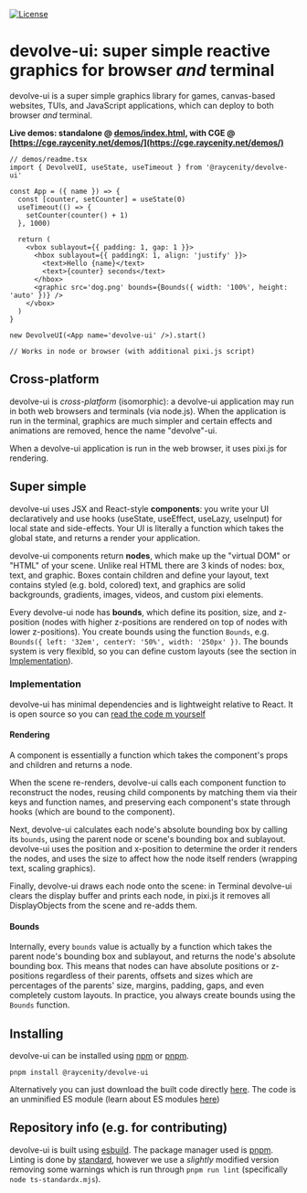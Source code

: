 [![License](https://img.shields.io/badge/License-Apache_2.0-blue.svg)](https://opensource.org/licenses/Apache-2.0)

# devolve-ui: super simple reactive graphics for browser *and* terminal

devolve-ui is a super simple graphics library for games, canvas-based websites, TUIs, and JavaScript applications, which can deploy to both browser *and* terminal.

**Live demos: standalone @ [demos/index.html](demos/index.html), with CGE @ [https://cge.raycenity.net/demos/](https://cge.raycenity.net/demos/)**

```tsx
// demos/readme.tsx
import { DevolveUI, useState, useTimeout } from '@raycenity/devolve-ui'

const App = ({ name }) => {
  const [counter, setCounter] = useState(0)
  useTimeout(() => {
    setCounter(counter() + 1)
  }, 1000)

  return (
    <vbox sublayout={{ padding: 1, gap: 1 }}>
      <hbox sublayout={{ paddingX: 1, align: 'justify' }}>
        <text>Hello {name}</text>
        <text>{counter} seconds</text>
      </hbox>
      <graphic src='dog.png' bounds={Bounds({ width: '100%', height: 'auto' })} />
    </vbox>
  )
}

new DevolveUI(<App name='devolve-ui' />).start()

// Works in node or browser (with additional pixi.js script)
```

## Cross-platform

devolve-ui is *cross-platform* (isomorphic): a devolve-ui application may run in both web browsers and terminals (via node.js). When the application is run in the terminal, graphics are much simpler and certain effects and animations are removed, hence the name "devolve"-ui.

When a devolve-ui application is run in the web browser, it uses pixi.js for rendering.

## Super simple

devolve-ui uses JSX and React-style **components**: you write your UI declaratively and use hooks (useState, useEffect, useLazy, useInput) for local state and side-effects. Your UI is literally a function which takes the global state, and returns a render your application.

devolve-ui components return **nodes**, which make up the "virtual DOM" or "HTML" of your scene. Unlike real HTML there are 3 kinds of nodes: box, text, and graphic. Boxes contain children and define your layout, text contains styled (e.g. bold, colored) text, and graphics are solid backgrounds, gradients, images, videos, and custom pixi elements.

Every devolve-ui node has **bounds**, which define its position, size, and z-position (nodes with higher z-positions are rendered on top of nodes with lower z-positions). You create bounds using the function `Bounds`, e.g. `Bounds({ left: '32em', centerY: '50%', width: '250px' })`. The bounds system is very flexibld, so you can define custom layouts (see the section in [Implementation](#Bounds)).

### Implementation

devolve-ui has minimal dependencies and is lightweight relative to React. It is open source so you can [read the code  m yourself](https://github.com/Jakobeha/devolve-ui/tree/master/src)

#### Rendering

A component is essentially a function which takes the component's props and children and returns a node.

When the scene re-renders, devolve-ui calls each component function to reconstruct the nodes, reusing child components by matching them via their keys and function names, and preserving each component's state through hooks (which  are bound to the component).

Next, devolve-ui calculates each node's absolute bounding box by calling its `bounds`, using the parent node or scene's bounding box and sublayout. devolve-ui uses the position and x-position to determine the order it renders the nodes, and uses the size to affect how the node itself renders (wrapping text, scaling graphics).

Finally, devolve-ui draws each node onto the scene: in Terminal devolve-ui clears the display buffer and prints each node, in pixi.js it removes all DisplayObjects from the scene and re-adds them.

#### Bounds

Internally, every `bounds` value is actually by a function which takes the parent node's bounding
box and sublayout, and returns the node's absolute bounding box. This means that nodes can have absolute positions or z-positions regardless of their parents,  offsets and sizes which are percentages of the parents' size, margins, padding, gaps, and even completely custom layouts. In practice, you always create bounds using the `Bounds` function.

## Installing

devolve-ui can be installed using [npm](https://www.npmjs.com/) or [pnpm](https://pnpm.io/).

```shell
pnpm install @raycenity/devolve-ui
```

Alternatively you can just download the built code directly [here](https://github.com/Jakobeha/devolve-ui/releases/latest). The code is an unminified ES module (learn about ES modules [here](https://developer.mozilla.org/en-US/docs/Web/JavaScript/Guide/Modules))

## Repository info (e.g. for contributing)

devolve-ui is built using [esbuild](https://esbuild.org/). The package manager used is [pnpm](https://pnpm.io/). Linting is done by [standard](https://standardjs.com/), however we use a *slightly* modified version removing some warnings which is run through `pnpm run lint` (specifically `node ts-standardx.mjs`).
